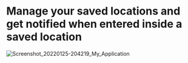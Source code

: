# Manage your saved locations and get notified when entered inside a saved location

![Screenshot_20220125-204219_My_Application](https://github.com/clamprou/Location-Notification-Mobile/assets/79994264/3fbdf6ca-8736-4a62-b875-6819d788899d)
